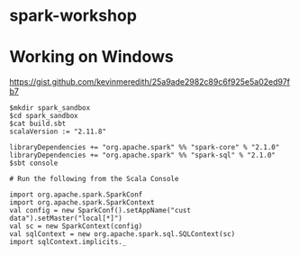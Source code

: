# spark-workshop


# Working on Windows

https://gist.github.com/kevinmeredith/25a9ade2982c89c6f925e5a02ed97fb7

```
$mkdir spark_sandbox
$cd spark_sandbox
$cat build.sbt 
scalaVersion := "2.11.8"

libraryDependencies += "org.apache.spark" %% "spark-core" % "2.1.0"
libraryDependencies += "org.apache.spark" %% "spark-sql" % "2.1.0"
$sbt console

# Run the following from the Scala Console

import org.apache.spark.SparkConf
import org.apache.spark.SparkContext
val config = new SparkConf().setAppName("cust data").setMaster("local[*]")
val sc = new SparkContext(config)
val sqlContext = new org.apache.spark.sql.SQLContext(sc)
import sqlContext.implicits._
```
